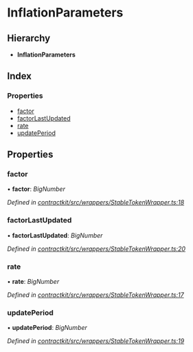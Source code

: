 # InflationParameters

## Hierarchy

* **InflationParameters**

## Index

### Properties

* [factor](../interfaces/_wrappers_stabletokenwrapper_.inflationparameters.md#factor)
* [factorLastUpdated](../interfaces/_wrappers_stabletokenwrapper_.inflationparameters.md#factorlastupdated)
* [rate](../interfaces/_wrappers_stabletokenwrapper_.inflationparameters.md#rate)
* [updatePeriod](../interfaces/_wrappers_stabletokenwrapper_.inflationparameters.md#updateperiod)

## Properties

### factor

• **factor**: _BigNumber_

_Defined in_ [_contractkit/src/wrappers/StableTokenWrapper.ts:18_](https://github.com/celo-org/celo-monorepo/blob/master/packages/contractkit/src/wrappers/StableTokenWrapper.ts#L18)

### factorLastUpdated

• **factorLastUpdated**: _BigNumber_

_Defined in_ [_contractkit/src/wrappers/StableTokenWrapper.ts:20_](https://github.com/celo-org/celo-monorepo/blob/master/packages/contractkit/src/wrappers/StableTokenWrapper.ts#L20)

### rate

• **rate**: _BigNumber_

_Defined in_ [_contractkit/src/wrappers/StableTokenWrapper.ts:17_](https://github.com/celo-org/celo-monorepo/blob/master/packages/contractkit/src/wrappers/StableTokenWrapper.ts#L17)

### updatePeriod

• **updatePeriod**: _BigNumber_

_Defined in_ [_contractkit/src/wrappers/StableTokenWrapper.ts:19_](https://github.com/celo-org/celo-monorepo/blob/master/packages/contractkit/src/wrappers/StableTokenWrapper.ts#L19)

